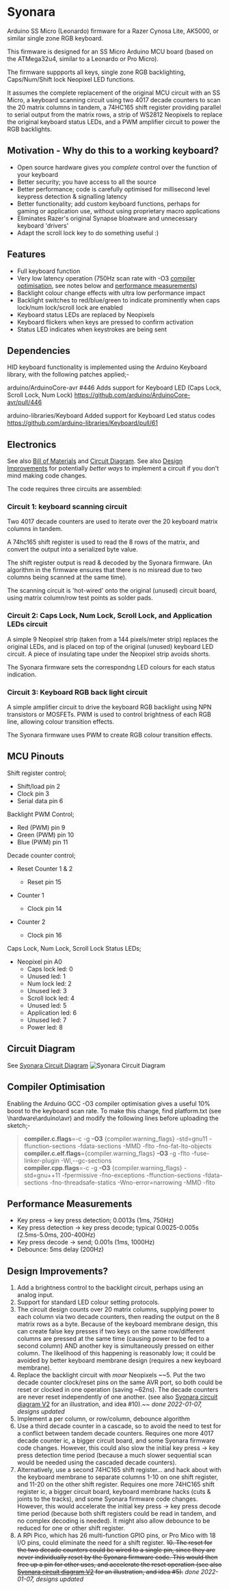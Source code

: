 # Syonara
Arduino SS Micro (Leonardo) firmware for a Razer Cynosa Lite, AK5000, or similar single zone RGB keyboard.

This firmware is designed for an SS Micro Arduino MCU board (based on the ATMega32u4, similar to a Leonardo or Pro Micro).

The firmware suppports all keys, single zone RGB backlighting, Caps/Num/Shift lock Neopixel LED functions.

It assumes the complete replacement of the original MCU circuit with an SS Micro, a keyboard scanning circuit using two 4017 decade counters to scan the 20 matrix columns in tandem, a 74HC165 shift register providing parallel to serial output from the matrix rows, a strip of WS2812 Neopixels to replace the original keyboard status LEDs, and a PWM amplifier circuit to power the RGB backlights.

## Motivation - Why do this to a working keyboard?

 - Open source hardware gives you _complete_ control over the function of your keyboard
 - Better security; you have access to all the source
 - Better performance; code is carefully optimised for millisecond level keypress detection & signalling latency
 - Better functionality; add custom keyboard functions, perhaps for gaming or application use, without using proprietary macro applications
 - Eliminates Razer's original Synapse bloatware and unnecessary keyboard 'drivers'
 - Adapt the scroll lock key to do something useful :)

## Features

 - Full keyboard function
 - Very low latency operation (750Hz scan rate with -O3 [compiler optimisation](README.md#compiler-optimisation), see notes below and [performance measurements](README.md#performance-measurements))
 - Backlight colour change effects with ultra low performance impact
 - Backlight switches to red/blue/green to indicate prominently when caps lock/num lock/scroll lock are enabled
 - Keyboard status LEDs are replaced by Neopixels
 - Keyboard flickers when keys are pressed to confirm activation
 - Status LED indicates when keystrokes are being sent

## Dependencies

HID keyboard functionality is implemented using the Arduino Keyboard library, with the following patches applied;-

arduino/ArduinoCore-avr #446
Adds support for Keyboard LED (Caps Lock, Scroll Lock, Num Lock) 
https://github.com/arduino/ArduinoCore-avr/pull/446

arduino-libraries/Keyboard
Added support for Keyboard Led status codes
https://github.com/arduino-libraries/Keyboard/pull/61

## Electronics

See also [Bill of Materials](BOM.md) and [Circuit Diagram](README.md#circuit-diagram). See also [Design Improvements](README.md#design-improvements) for potentially _better ways_ to implement a circuit if you don't mind making code changes.

The code requires three circuits are assembled:

### Circuit 1: keyboard scanning circuit

Two 4017 decade counters are used to iterate over the 20 keyboard matrix columns in tandem.

A 74hc165 shift register is used to read the 8 rows of the matrix, and convert the output into a serialized byte value.

The shift register output is read & decoded by the Syonara firmware. (An algorithm in the firmware ensures that there is no misread due to two columns being scanned at the same time).

The scanning circuit is 'hot-wired' onto the original (unused) circuit board, using matrix column/row test points as solder pads.

### Circuit 2: Caps Lock, Num Lock, Scroll Lock, and Application LEDs circuit

A simple 9 Neopixel strip (taken from a 144 pixels/meter strip) replaces the original LEDs, and is placed on top of the original (unused) keyboard LED circuit. A piece of insulating tape under the Neopixel strip avoids shorts.

The Syonara firmware sets the correspondng LED colours for each status indication.

### Circuit 3: Keyboard RGB back light circuit

A simple amplifier circuit to drive the keyboard RGB backlight using NPN transistors or MOSFETs. PWM is used to control brightness of each RGB line, allowing colour transition effects.

The Syonara firmware uses PWM to create RGB colour transition effects.

## MCU Pinouts

Shift register control;

 - Shift/load pin 2
 - Clock pin 3
 - Serial data pin 6

Backlight PWM Control;
 - Red (PWM) pin 9
 - Green (PWM) pin 10
 - Blue (PWM) pin 11

Decade counter control;

- Reset Counter 1 & 2
   - Reset pin 15

- Counter 1 
   - Clock pin 14
 
 - Counter 2
   - Clock pin 16

Caps Lock, Num Lock, Scroll Lock Status LEDs;

 - Neopixel pin A0
   - Caps lock led: 0 
   - Unused led: 1 
   - Num lock led: 2
   - Unused led: 3
   - Scroll lock led: 4 
   - Unused led: 5 
   - Application led: 6 
   - Unused led: 7 
   - Power led: 8 

## Circuit Diagram

See [Syonara Circuit Diagram](Syonara%20Circuit%20Diagram.png)
![Syonara Circuit Diagram](Syonara%20Circuit%20Diagram.png)

## Compiler Optimisation

Enabling the Arduino GCC -O3 compiler optimisation gives a useful 10% boost to the keyboard scan rate. To make this change, find platform.txt (see <install folder>\hardware\arduino\avr) and modify the following lines before uploading the sketch;-

> **compiler.c.flags**=-c -g **-O3** {compiler.warning_flags} -std=gnu11 -ffunction-sections -fdata-sections -MMD -flto -fno-fat-lto-objects  
> **compiler.c.elf.flags**={compiler.warning_flags} **-O3** -g -flto -fuse-linker-plugin -Wl,--gc-sections  
> **compiler.cpp.flags**=-c -g **-O3** {compiler.warning_flags} -std=gnu++11 -fpermissive -fno-exceptions -ffunction-sections -fdata-sections -fno-threadsafe-statics -Wno-error=narrowing -MMD -flto  

## Performance Measurements

 - Key press -> key press detection; 0.0013s (1ms, 750Hz)
 - Key press detection -> key press decode; typical 0.0025-0.005s (2.5ms-5.0ms, 200-400Hz)
 - Key press decode -> send; 0.001s (1ms, 1000Hz)
 - Debounce: 5ms delay (200Hz)

## Design Improvements?

1. Add a brightness control to the backlight circuit, perhaps using an analog input. 
2. Support for standard LED colour setting protocols.
3. The circuit design counts over 20 matrix columns, supplying power to each column via two decade counters, then reading the output on the 8 matrix rows as a byte. Because of the keyboard membrane design, this can create false key presses if two keys on the same row/different columns are pressed at the same time (causing power to be fed to a second column) AND another key is simultaneously pressed on either column. The likelihood of this happening is reasonably low; it could be avoided by better keyboard membrane design (requires a new keyboard membrane).
4. Replace the backlight circuit with _moar_ Neopixels
~~5. Put the two decade counter clock/reset pins on the same AVR port, so both could be reset or clocked in one operation (saving ~62ns). The decade counters are never reset independently of one another. (see also [Syonara circuit diagram V2](design_ideas/Syonara%20Circuit%20Diagram%20V2.png) for an illustration, and idea #10).~~ _done 2022-01-07, designs updated_
6. Implement a per column, or row/column, debounce algorithm
7. Use a third decade counter in a cascade, so to avoid the need to test for a conflict between tandem decade counters. Requires one more 4017 decade counter ic, a bigger circuit board, and some Syonara firmware code changes. However, this could also slow the initial key press -> key press detection time period (because a much slower sequential scan would be needed using the cascaded decade counters).
8. Alternatively, use a second 74HC165 shift register... and hack about with the keyboard membrane to separate columns 1-10 on one shift register, and 11-20 on the other shift register.  Requires one more 74HC165 shift register ic, a bigger circuit board, keyboard membrane hacks (cuts & joints to the tracks), and some Syonara firmware code changes. However, this would accelerate the initial key press -> key press decode time period (because both shift registers could be read in tandem, and no complex decoding is needed). It might also allow debounce to be reduced for one or other shift register.
9. A RPi Pico, which has 26 multi-function GPIO pins, or Pro Mico with 18 I/O pins, could eliminate the need for a shift register.
~~10. The reset for the two decade counters could be wired to a single pin, since they are never individually reset by the Syonara firmware code. This would then free up a pin for other uses, and accelerate the reset operation (see also [Syonara circuit diagram V2](design_ideas/Syonara%20Circuit%20Diagram%20V2.png) for an illustration, and idea #5).~~ _done 2022-01-07, designs updated_
